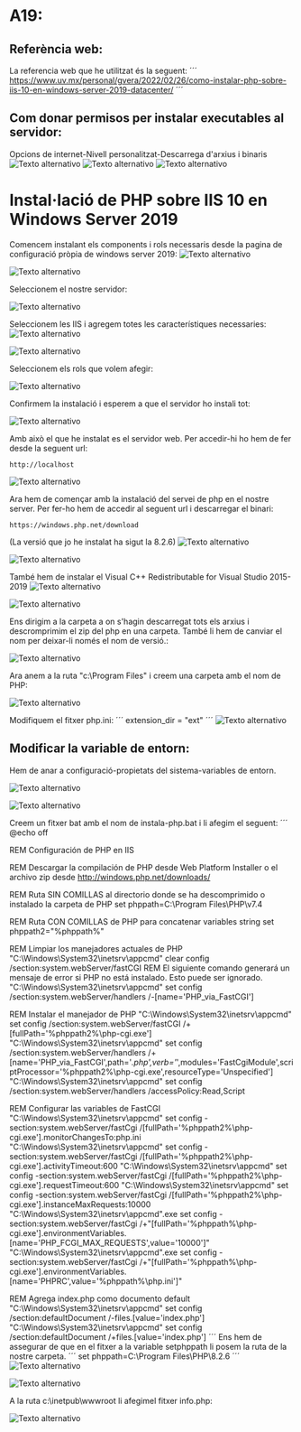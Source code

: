# A19:
## Referència web:
La referencia web que he utilitzat és la seguent:
´´´
    https://www.uv.mx/personal/gvera/2022/02/26/como-instalar-php-sobre-iis-10-en-windows-server-2019-datacenter/
´´´
## Com donar permisos per instalar executables al servidor:
Opcions de internet-Nivell personalitzat-Descarrega d'arxius i binaris
![Texto alternativo](./media/13.png)
![Texto alternativo](./media/14.png)
![Texto alternativo](./media/15.png)

# Instal·lació de PHP sobre IIS 10 en Windows Server 2019
 
Comencem instalant els components i rols necessaris desde la pagina de configuració pròpia de windows server 2019:
![Texto alternativo](./media/1.png)

![Texto alternativo](./media/2.png)

Seleccionem el nostre servidor:

![Texto alternativo](./media/3.png)

Seleccionem les IIS i agregem totes les característiques necessaries:
![Texto alternativo](./media/5.png)

![Texto alternativo](./media/4.png)

Seleccionem els rols que volem afegir:

![Texto alternativo](./media/6.png)

Confirmem la instalació i esperem a que el servidor ho instali tot:

![Texto alternativo](./media/7.png)

Amb això el que he instalat es el servidor web. Per accedir-hi ho hem de fer desde la seguent url:
```
http://localhost
```
![Texto alternativo](./media/8.png)

Ara hem de començar amb la instalació del servei de php en el nostre server. Per fer-ho hem de accedir al seguent url i descarregar el binari:
```
https://windows.php.net/download
```
(La versió que jo he instalat ha sigut la 8.2.6)
![Texto alternativo](./media/9.png)

![Texto alternativo](./media/10.png)

També hem de instalar el Visual C++ Redistributable for Visual Studio 2015-2019
![Texto alternativo](./media/11.png)

![Texto alternativo](./media/12.png)

Ens dirigim a la carpeta a on s'hagin descarregat tots els arxius i descromprimim el zip del php en una carpeta. També li hem de canviar el nom per deixar-li només el nom de versió.:

![Texto alternativo](./media/16.png)

Ara anem a la ruta "c:\\Program Files" i creem una carpeta amb el nom de PHP:

![Texto alternativo](./media/17.png)

Modifiquem el fitxer php.ini:
´´´
extension_dir = "ext"
´´´
![Texto alternativo](./media/18.png)

## Modificar la variable de entorn:

Hem de anar a configuració-propietats del sistema-variables de entorn.

![Texto alternativo](./media/19.png)

![Texto alternativo](./media/20.png)

Creem un fitxer bat amb el nom de instala-php.bat i li afegim el seguent:
´´´
@echo off

REM Configuración de PHP en IIS

REM Descargar la compilación de PHP desde Web Platform Installer o el archivo zip desde http://windows.php.net/downloads/

REM Ruta SIN COMILLAS al directorio donde se ha descomprimido o instalado la carpeta de PHP
set phppath=C:\Program Files\PHP\v7.4

REM Ruta CON COMILLAS de PHP para concatenar variables string
set phppath2="%phppath%"

REM Limpiar los manejadores actuales de PHP
"C:\Windows\System32\inetsrv\appcmd" clear config /section:system.webServer/fastCGI
REM El siguiente comando generará un mensaje de error si PHP no está instalado. Esto puede ser ignorado.
"C:\Windows\System32\inetsrv\appcmd" set config /section:system.webServer/handlers /-[name='PHP_via_FastCGI']

REM Instalar el manejador de PHP
"C:\Windows\System32\inetsrv\appcmd" set config /section:system.webServer/fastCGI /+[fullPath='%phppath2%\php-cgi.exe']
"C:\Windows\System32\inetsrv\appcmd" set config /section:system.webServer/handlers /+[name='PHP_via_FastCGI',path='*.php',verb='*',modules='FastCgiModule',scriptProcessor='%phppath2%\php-cgi.exe',resourceType='Unspecified']
"C:\Windows\System32\inetsrv\appcmd" set config /section:system.webServer/handlers /accessPolicy:Read,Script

REM Configurar las variables de FastCGI
"C:\Windows\System32\inetsrv\appcmd" set config -section:system.webServer/fastCgi /[fullPath='%phppath2%\php-cgi.exe'].monitorChangesTo:php.ini
"C:\Windows\System32\inetsrv\appcmd" set config -section:system.webServer/fastCgi /[fullPath='%phppath2%\php-cgi.exe'].activityTimeout:600
"C:\Windows\System32\inetsrv\appcmd" set config -section:system.webServer/fastCgi /[fullPath='%phppath2%\php-cgi.exe'].requestTimeout:600
"C:\Windows\System32\inetsrv\appcmd" set config -section:system.webServer/fastCgi /[fullPath='%phppath2%\php-cgi.exe'].instanceMaxRequests:10000
"C:\Windows\System32\inetsrv\appcmd".exe set config -section:system.webServer/fastCgi /+"[fullPath='%phppath%\php-cgi.exe'].environmentVariables.[name='PHP_FCGI_MAX_REQUESTS',value='10000']"
"C:\Windows\System32\inetsrv\appcmd".exe set config -section:system.webServer/fastCgi /+"[fullPath='%phppath%\php-cgi.exe'].environmentVariables.[name='PHPRC',value='%phppath%\php.ini']"

REM Agrega index.php como documento default
"C:\Windows\System32\inetsrv\appcmd" set config /section:defaultDocument /-files.[value='index.php']
"C:\Windows\System32\inetsrv\appcmd" set config /section:defaultDocument /+files.[value='index.php']
´´´
Ens hem de assegurar de que en el fitxer a la variable setphppath li posem la ruta de la nostre carpeta.
´´´
set phppath=C:\Program Files\PHP\8.2.6
´´´
![Texto alternativo](./media/21.png)

![Texto alternativo](./media/22.png)

A la ruta c:\inetpub\wwwroot li afegimel fitxer info.php:

![Texto alternativo](./media/23.png)

